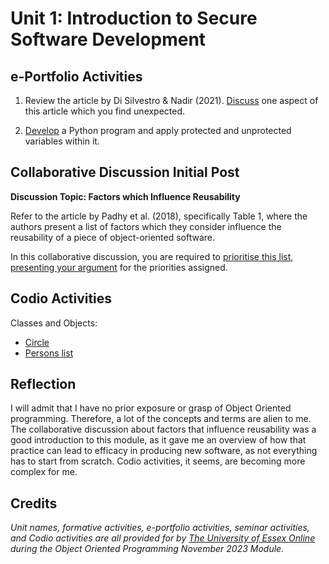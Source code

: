<!--layout: page
title: "SSDCS Unit 1 "
permalink: /ssdcs_unit1-->

# Unit 1: Introduction to Secure Software Development #


<!--_**In this unit we shall:**<br>_ 
Explore the waterfall and agile approaches to software development, with a focus on the implications of developing secure software using each.
Become acquainted with the Unified Modelling Language and how it can be used to support software development.
Gain a familiarity with the standards which are used by industry to develop secure software.
Appreciate the importance of developing a risk-aware culture within an organisation.

_**On completion of this unit you will be able to:**<br>_
Identify relevant academic literature which discusses the ways in which secure software may be developed using an agile process.
Decompose an activity into a set of tasks which can be represented using a flow chart from the UML portfolio of modelling techniques.
Describe the importance of creating a culture of risk awareness in an organisation, in addition to the creation of secure software.**<br>_-->


## e-Portfolio Activities

1. Review the article by Di Silvestro & Nadir (2021). [Discuss](https://github.com/patzsantos/e-portfolio-uoeo/blob/module2/oop/Unit%201/OOP_%20Unit%201%20Review%20the%20article%20by%20Di%20Silvestro%20%26%20Nadir%20(2021).%20Discuss%20one%20aspect%20of%20this%20article%20which%20you%20find%20unexpected..pdf) one aspect of this article which you find unexpected.

2. [Develop](https://github.com/patzsantos/e-portfolio-uoeo/blob/module2/oop/Unit%201/protected_unprotected.py) a Python program and apply protected and unprotected variables within it.

## Collaborative Discussion Initial Post

**Discussion Topic: Factors which Influence Reusability**

Refer to the article by Padhy et al. (2018), specifically Table 1, where the authors present a list of factors which they consider influence the reusability of a piece of object-oriented software.

In this collaborative discussion, you are required to [prioritise this list, presenting your argument](https://github.com/patzsantos/e-portfolio-uoeo/blob/module2/oop/Unit%201/OOP-%20Unit%201%20Initial%20Post.pdf) for the priorities assigned.

## Codio Activities

Classes and Objects: 
- [Circle](https://github.com/patzsantos/e-portfolio-uoeo/blob/module2/oop/Unit%201/codio_circle.py)
- [Persons list](https://github.com/patzsantos/e-portfolio-uoeo/blob/module2/oop/Unit%201/codio_persons.list.py)<br>

## Reflection 
I will admit that I have no prior exposure or grasp of Object Oriented programming. Therefore, a lot of the concepts and terms are alien to me. The collaborative discussion about factors that influence reusability was a good introduction to this module, as it gave me an overview of how that practice can lead to efficacy in producing new software, as not everything has to start from scratch. Codio activities, it seems, are becoming more complex for me. 

## Credits
_Unit names, formative activities, e-portfolio activities, seminar activities, and Codio activities are all provided for by [The University of Essex Online](https://online.essex.ac.uk/) during the Object Oriented Programming November 2023 Module._
